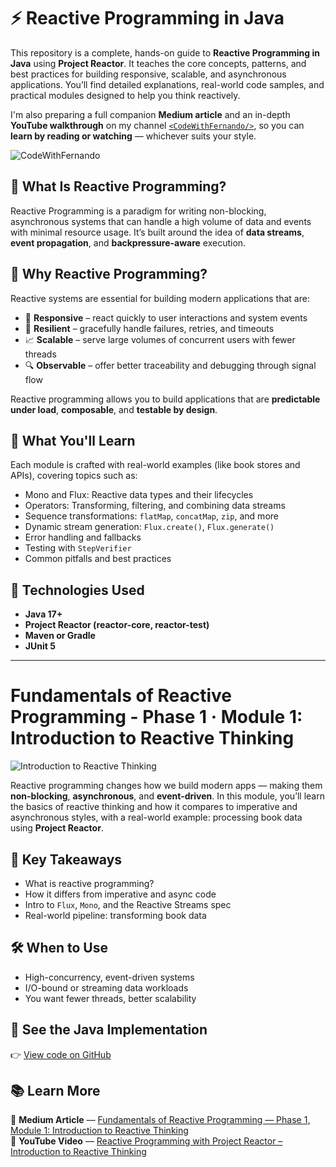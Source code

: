 # ⚡ Reactive Programming in Java

This repository is a complete, hands-on guide to **Reactive Programming in Java** using **Project Reactor**. It teaches the core concepts, patterns, and best practices for building responsive, scalable, and asynchronous applications. You’ll find detailed explanations, real-world code samples, and practical modules designed to help you think reactively.

I'm also preparing a full companion **Medium article** and an in-depth **YouTube walkthrough** on my channel [`<CodeWithFernando/>`](https://youtube.com/@CodeWithFernando), so you can **learn by reading or watching** — whichever suits your style.

![CodeWithFernando](https://github.com/user-attachments/assets/65723913-bf7f-4576-8c13-e78a38153ff2)


## 📘 What Is Reactive Programming?

Reactive Programming is a paradigm for writing non-blocking, asynchronous systems that can handle a high volume of data and events with minimal resource usage. It’s built around the idea of **data streams**, **event propagation**, and **backpressure-aware** execution.

## 🚀 Why Reactive Programming?

Reactive systems are essential for building modern applications that are:

- 🔄 **Responsive** – react quickly to user interactions and system events  
- 📶 **Resilient** – gracefully handle failures, retries, and timeouts  
- 📈 **Scalable** – serve large volumes of concurrent users with fewer threads  
- 🔍 **Observable** – offer better traceability and debugging through signal flow

Reactive programming allows you to build applications that are **predictable under load**, **composable**, and **testable by design**.

## 📂 What You'll Learn

Each module is crafted with real-world examples (like book stores and APIs), covering topics such as:

- Mono and Flux: Reactive data types and their lifecycles  
- Operators: Transforming, filtering, and combining data streams  
- Sequence transformations: `flatMap`, `concatMap`, `zip`, and more  
- Dynamic stream generation: `Flux.create()`, `Flux.generate()`  
- Error handling and fallbacks  
- Testing with `StepVerifier`  
- Common pitfalls and best practices

## 🧪 Technologies Used

- **Java 17+**  
- **Project Reactor (reactor-core, reactor-test)**  
- **Maven or Gradle**  
- **JUnit 5**

---

# Fundamentals of Reactive Programming - Phase 1 · Module 1: Introduction to Reactive Thinking 

![Introduction to Reactive Thinking](https://github.com/user-attachments/assets/d8da8391-d4e6-435d-9a1c-2b023e338ef0)


Reactive programming changes how we build modern apps — making them **non-blocking**, **asynchronous**, and **event-driven**. In this module, you’ll learn the basics of reactive thinking and how it compares to imperative and asynchronous styles, with a real-world example: processing book data using **Project Reactor**.

## 🔧 Key Takeaways

- What is reactive programming?
- How it differs from imperative and async code
- Intro to `Flux`, `Mono`, and the Reactive Streams spec
- Real-world pipeline: transforming book data

## 🛠️ When to Use

- High-concurrency, event-driven systems  
- I/O-bound or streaming data workloads  
- You want fewer threads, better scalability

## 📂 See the Java Implementation  
👉 [View code on GitHub](https://github.com/LuisSalas94/reactive_programming/tree/main/src/main/java/org/fernando/phase1_fundamentals/module1_intro)

## 📚 Learn More  
📄 **Medium Article** — [Fundamentals of Reactive Programming — Phase 1, Module 1: Introduction to Reactive Thinking](https://medium.com/stackademic/fundamentals-of-reactive-programming-phase-1-module-1-introduction-to-reactive-thinking-0c4846044524)  
🎥 **YouTube Video** — [Reactive Programming with Project Reactor – Introduction to Reactive Thinking](https://www.youtube.com/watch?v=hwGfvoCCmpI&list=PLm17Av_kNv7OqVVMMhi3AosXWGJ_eOprJ)







